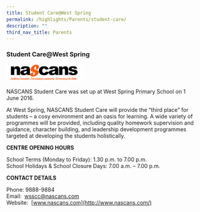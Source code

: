 ```yaml
---
title: Student Care@West Spring
permalink: /highlights/Parents/student-care/
description: ""
third_nav_title: Parents
---
```

### Student Care@West Spring

<img src="/images/studentcare.png" style="width:40%">

NASCANS Student Care was set up at West Spring Primary School on 1 June 2016.

At West Spring, NASCANS Student Care will provide the “third place” for students – a cosy environment and an oasis for learning. A wide variety of programmes will be provided, including quality homework supervision and guidance, character building, and leadership development programmes targeted at developing the students holistically.

**CENTRE OPENING HOURS**

School Terms (Monday to Friday): 1.30 p.m. to 7.00 p.m.<br>
School Holidays & School Closure Days: 7.00 a.m. – 7.00 p.m.

**CONTACT DETAILS**

Phone: 9888-9884<br>
Email:  [wsscc@nascans.com](mailto:wsscc@nascans.com)<br>
Website:  [www.nascans.com](http://www.nascans.com/)